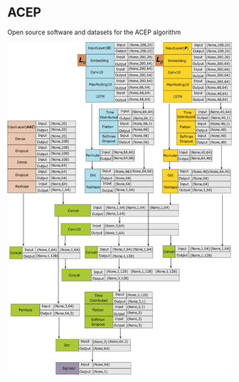 # ACEP
Open source software and datasets for the ACEP algorithm

![Model_Structure](https://raw.githubusercontent.com/Fuhaoyi/ACEP/master/model_structure.png)

